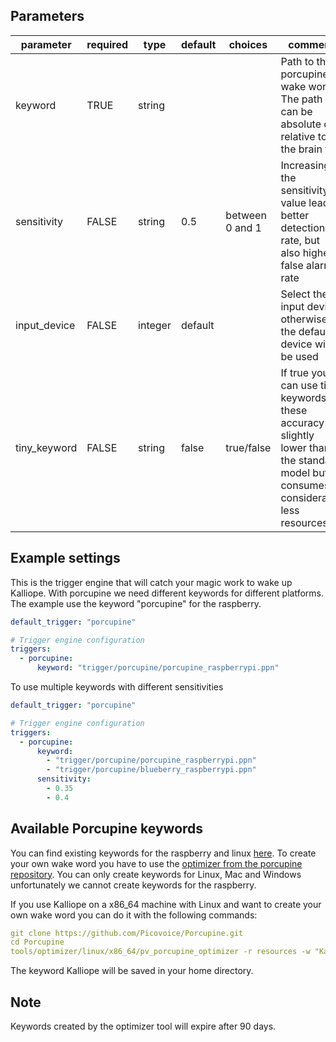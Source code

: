 ## Parameters

| parameter    | required | type    | default | choices         | comment                                                                                          |
|--------------|----------|---------|---------|-----------------|--------------------------------------------------------------------------------------------------|
| keyword      | TRUE     | string  |         |                 | Path to the porcupine wake word. The path can be absolute or relative to the brain file          |
| sensitivity  | FALSE    | string  | 0.5     | between 0 and 1 | Increasing the sensitivity value lead to better detection rate, but also higher false alarm rate |
| input_device | FALSE    | integer | default | 				| Select the input device, otherwise the default device will be used        		               |
| tiny_keyword | FALSE 	  | string	| false   | true/false      | If true you can use tiny keywords, these accuracy is slightly lower than the standard model but it consumes considerably less resources |

## Example settings

This is the trigger engine that will catch your magic work to wake up Kalliope. With porcupine we need different keywords for different platforms. The example use the keyword "porcupine" for the raspberry.

```yaml
default_trigger: "porcupine"

# Trigger engine configuration
triggers:
  - porcupine:
      keyword: "trigger/porcupine/porcupine_raspberrypi.ppn"
```
To use multiple keywords with different sensitivities
```yaml
default_trigger: "porcupine"

# Trigger engine configuration
triggers:
  - porcupine:
      keyword:
        - "trigger/porcupine/porcupine_raspberrypi.ppn"
        - "trigger/porcupine/blueberry_raspberrypi.ppn"
      sensitivity:
      	- 0.35
      	- 0.4
```

## Available Porcupine keywords

You can find existing keywords for the raspberry and linux [here](https://github.com/Picovoice/Porcupine/tree/master/resources/keyword_files). 
To create your own wake word you have to use the [optimizer from the porcupine repository](https://github.com/Picovoice/Porcupine/tree/master/tools/optimizer). You can only create keywords for Linux, Mac and Windows unfortunately we cannot create keywords for the raspberry. 

If you use Kalliope on a x86_64 machine with Linux and want to create your own wake word you can do it with the following commands: 

```yaml
git clone https://github.com/Picovoice/Porcupine.git
cd Porcupine
tools/optimizer/linux/x86_64/pv_porcupine_optimizer -r resources -w "Kalliope" -p linux -o ~/
```

The keyword Kalliope will be saved in your home directory.

## Note 

Keywords created by the optimizer tool will expire after 90 days.